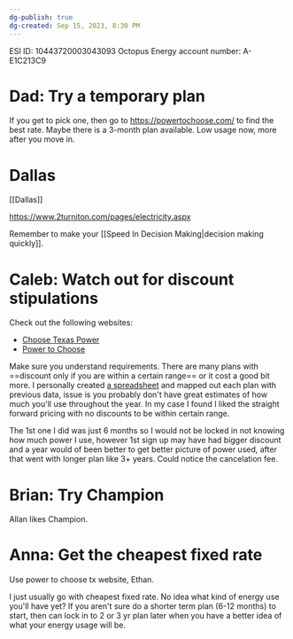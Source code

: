 ```yaml
---
dg-publish: true
dg-created: Sep 15, 2023, 8:30 PM
---
```

ESI ID: 10443720003043093
Octopus Energy account number:  A-E1C213C9
# Dad: Try a temporary plan

If you get to pick one, then go to https://powertochoose.com/ to find the best rate. Maybe there is a 3-month plan available. Low usage now, more after you move in.

# Dallas

[[Dallas]]

https://www.2turniton.com/pages/electricity.aspx

Remember to make your [[Speed In Decision Making|decision making quickly]]. 

# Caleb: Watch out for discount stipulations

Check out the following websites: 
- [Choose Texas Power](http://www.choosetexaspower.org/)
- [Power to Choose](http://www.powertochoose.org/)

Make sure you understand requirements. There are many plans with ==discount only if you are within a certain range== or it cost a good bit more. I personally created [a spreadsheet](https://www.dropbox.com/s/4mtej9pfp9ipbrk/EnergyUsageCostChart.xlsx?dl=0) and mapped out each plan with previous data, issue is you probably don't have great estimates of how much you'll use throughout the year. In my case I found I liked the straight forward pricing with no discounts to be within certain range.

The 1st one I did was just 6 months so I would not be locked in not knowing how much power I use, however 1st sign up may have had bigger discount and a year would of been better to get better picture of power used, after that went with longer plan like 3+ years. Could notice the cancelation fee.

# Brian: Try Champion

Allan likes Champion.


# Anna: Get the cheapest fixed rate

Use power to choose tx website, Ethan.

I just usually go with cheapest fixed rate. No idea what kind of energy use you'll have yet? If you aren't sure do a shorter term plan (6-12 months) to start, then can lock in to 2 or 3 yr plan later when you have a better idea of what your energy usage will be.
